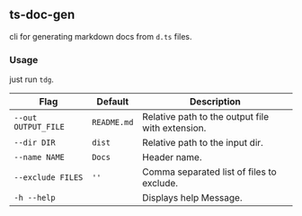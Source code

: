 ## ts-doc-gen

cli for generating markdown docs from `d.ts` files.

### Usage

just run `tdg`.

| Flag                | Default     | Description                                      |
| ------------------- | ----------- | ------------------------------------------------ |
| `--out OUTPUT_FILE` | `README.md` | Relative path to the output file with extension. |
| `--dir DIR`         | `dist`      | Relative path to the input dir.                  |
| `--name NAME`       | `Docs`      | Header name.                                     |
| `--exclude FILES`   | `''`        | Comma separated list of files to exclude.        |
| `-h --help`         |             | Displays help Message.                           |
